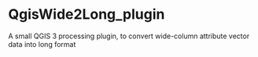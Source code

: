 # QgisWide2Long_plugin
A small QGIS 3 processing plugin, to convert wide-column attribute vector data into long format
